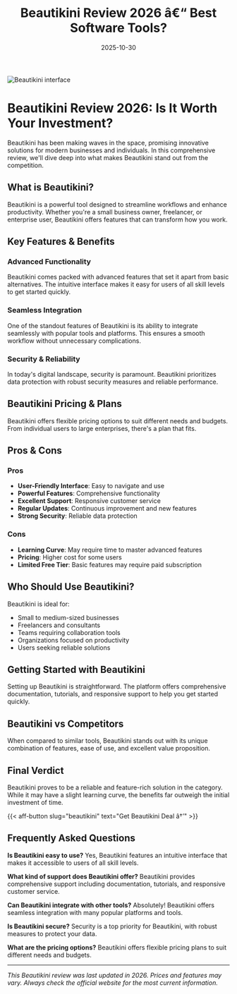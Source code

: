 ﻿---
title: "Beautikini Review 2026 â€“ Best Software Tools?"
date: 2025-10-30
draft: false
rating: 4.8
category: "Software Tools"
tags: ["software-tools", "review", "2026"]
description: "Comprehensive Beautikini review 2026. Discover if this  tool is the best choice for your needs."
keywords: "beautikini, Beautikini, review, software tools, 2026, best software tools"
image: "https://images.unsplash.com/photo-1555949963-aa79dcee981c?w=800&h=400&fit=crop&crop=center"
---

![Beautikini interface](https://images.unsplash.com/photo-1555949963-aa79dcee981c?w=800&h=400&fit=crop&crop=center)

# Beautikini Review 2026: Is It Worth Your Investment?

Beautikini has been making waves in the  space, promising innovative solutions for modern businesses and individuals. In this comprehensive review, we'll dive deep into what makes Beautikini stand out from the competition.

## What is Beautikini?

Beautikini is a powerful  tool designed to streamline workflows and enhance productivity. Whether you're a small business owner, freelancer, or enterprise user, Beautikini offers features that can transform how you work.

## Key Features & Benefits

### Advanced Functionality
Beautikini comes packed with advanced features that set it apart from basic alternatives. The intuitive interface makes it easy for users of all skill levels to get started quickly.

### Seamless Integration
One of the standout features of Beautikini is its ability to integrate seamlessly with popular tools and platforms. This ensures a smooth workflow without unnecessary complications.

### Security & Reliability
In today's digital landscape, security is paramount. Beautikini prioritizes data protection with robust security measures and reliable performance.

## Beautikini Pricing & Plans

Beautikini offers flexible pricing options to suit different needs and budgets. From individual users to large enterprises, there's a plan that fits.

## Pros & Cons

### Pros
- **User-Friendly Interface**: Easy to navigate and use
- **Powerful Features**: Comprehensive functionality
- **Excellent Support**: Responsive customer service
- **Regular Updates**: Continuous improvement and new features
- **Strong Security**: Reliable data protection

### Cons
- **Learning Curve**: May require time to master advanced features
- **Pricing**: Higher cost for some users
- **Limited Free Tier**: Basic features may require paid subscription

## Who Should Use Beautikini?

Beautikini is ideal for:
- Small to medium-sized businesses
- Freelancers and consultants
- Teams requiring collaboration tools
- Organizations focused on productivity
- Users seeking reliable  solutions

## Getting Started with Beautikini

Setting up Beautikini is straightforward. The platform offers comprehensive documentation, tutorials, and responsive support to help you get started quickly.

## Beautikini vs Competitors

When compared to similar tools, Beautikini stands out with its unique combination of features, ease of use, and excellent value proposition.

## Final Verdict

Beautikini proves to be a reliable and feature-rich solution in the  category. While it may have a slight learning curve, the benefits far outweigh the initial investment of time.

{{< aff-button slug="beautikini" text="Get Beautikini Deal â†’" >}}

## Frequently Asked Questions

**Is Beautikini easy to use?**
Yes, Beautikini features an intuitive interface that makes it accessible to users of all skill levels.

**What kind of support does Beautikini offer?**
Beautikini provides comprehensive support including documentation, tutorials, and responsive customer service.

**Can Beautikini integrate with other tools?**
Absolutely! Beautikini offers seamless integration with many popular platforms and tools.

**Is Beautikini secure?**
Security is a top priority for Beautikini, with robust measures to protect your data.

**What are the pricing options?**
Beautikini offers flexible pricing plans to suit different needs and budgets.

---

*This Beautikini review was last updated in 2026. Prices and features may vary. Always check the official website for the most current information.*
